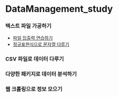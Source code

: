 # DataManagement_study
### 텍스트 파일 가공하기

- [파일 입출력 연습하기](https://github.com/hyeji1221/DataManagement_study/blob/main/Text%20File/%ED%8C%8C%EC%9D%BC%20%EC%9E%85%EC%B6%9C%EB%A0%A5%20%ED%95%99%EC%8A%B5%ED%95%98%EA%B8%B0.md)
- [정규표현식으로 문자열 다루기](https://github.com/hyeji1221/DataManagement_study/blob/main/Text%20File/%EC%A0%95%EA%B7%9C%ED%91%9C%ED%98%84%EC%8B%9D%EC%9C%BC%EB%A1%9C%20%EB%AC%B8%EC%9E%90%EC%97%B4%20%EB%8B%A4%EB%A3%A8%EA%B8%B0.md)

### CSV 파일로 데이터 다루기

### 다양한 패키지로 데이터 분석하기

### 웹 크롤링으로 정보 모으기



